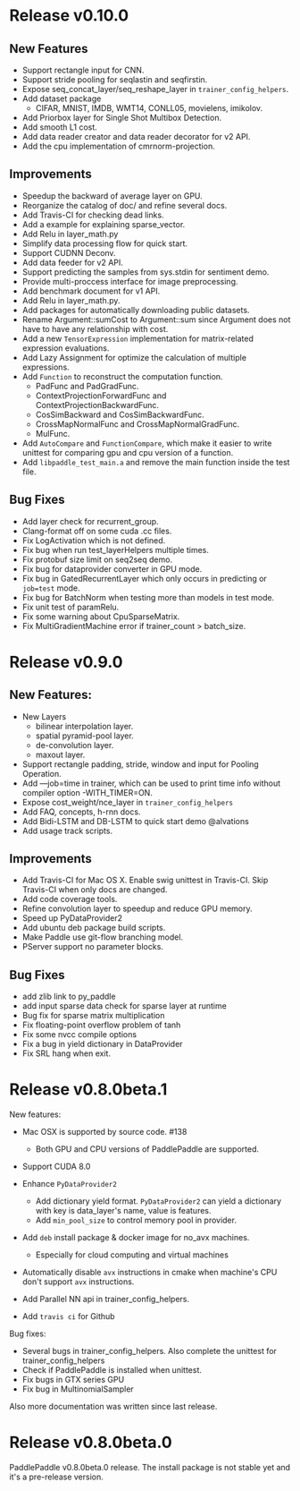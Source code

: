 # Release v0.10.0

## New Features

* Support rectangle input for CNN.
* Support stride pooling for seqlastin and seqfirstin.
* Expose seq_concat_layer/seq_reshape_layer in `trainer_config_helpers`.
* Add dataset package
  - CIFAR, MNIST, IMDB, WMT14, CONLL05, movielens, imikolov.
* Add Priorbox layer for Single Shot Multibox Detection. 
* Add smooth L1 cost.
* Add data reader creator and data reader decorator for v2 API.
* Add the cpu implementation of cmrnorm-projection.

## Improvements

* Speedup the backward of average layer on GPU.
* Reorganize the catalog of doc/ and refine several docs.
* Add Travis-CI for checking dead links.
* Add a example for explaining sparse_vector.
* Add Relu in layer_math.py
* Simplify data processing flow for quick start.
* Support CUDNN Deconv.
* Add data feeder for v2 API.
* Support predicting the samples from sys.stdin for sentiment demo.
* Provide multi-proccess interface for image preprocessing. 
* Add benchmark document for v1 API.
* Add Relu in layer_math.py.
* Add packages for automatically downloading public datasets.
* Rename Argument::sumCost to Argument::sum since Argument does not have to have any relationship with cost.
* Add a new `TensorExpression` implementation for matrix-related expression evaluations.
* Add Lazy Assignment for optimize the calculation of multiple expressions.
* Add `Function` to reconstruct the computation function.
  * PadFunc and PadGradFunc.
  * ContextProjectionForwardFunc and ContextProjectionBackwardFunc.
  * CosSimBackward and CosSimBackwardFunc.
  * CrossMapNormalFunc and CrossMapNormalGradFunc.
  * MulFunc.
* Add `AutoCompare` and `FunctionCompare`, which make it easier to write unittest for comparing gpu and cpu version of a function.
* Add `libpaddle_test_main.a` and remove the main function inside the test file.

## Bug Fixes

* Add layer check for recurrent_group.
* Clang-format off on some cuda .cc files.
* Fix LogActivation which is not defined.
* Fix bug when run test_layerHelpers multiple times.
* Fix protobuf size limit on seq2seq demo.
* Fix bug for dataprovider converter in GPU mode.
* Fix bug in GatedRecurrentLayer which only occurs in predicting or `job=test` mode.
* Fix bug for BatchNorm when testing more than models in test mode.
* Fix unit test of paramRelu.
* Fix some warning about CpuSparseMatrix.
* Fix MultiGradientMachine error if trainer_count > batch_size.

# Release v0.9.0

## New Features:

* New Layers
  * bilinear interpolation layer.
  * spatial pyramid-pool layer.
  * de-convolution layer.
  * maxout layer.
* Support rectangle padding, stride, window and input for Pooling Operation.
* Add —job=time in trainer, which can be used to print time info without compiler option -WITH_TIMER=ON.
* Expose cost_weight/nce_layer in `trainer_config_helpers`
* Add FAQ, concepts, h-rnn docs.
* Add Bidi-LSTM and DB-LSTM to quick start demo @alvations
* Add usage track scripts.

## Improvements

* Add Travis-CI for Mac OS X. Enable swig unittest in Travis-CI. Skip Travis-CI when only docs are changed.
* Add code coverage tools.
* Refine convolution layer to speedup and reduce GPU memory.
* Speed up PyDataProvider2
* Add ubuntu deb package build scripts.
* Make Paddle use git-flow branching model.
* PServer support no parameter blocks.

## Bug Fixes

* add zlib link to py_paddle
* add input sparse data check for sparse layer at runtime
* Bug fix for sparse matrix multiplication
* Fix floating-point overflow problem of tanh
* Fix some nvcc compile options
* Fix a bug in yield dictionary in DataProvider
* Fix SRL hang when exit.

# Release v0.8.0beta.1
New features:

* Mac OSX is supported by source code. #138
   * Both GPU and CPU versions of PaddlePaddle are supported.

* Support CUDA 8.0

* Enhance `PyDataProvider2`
   * Add dictionary yield format. `PyDataProvider2` can yield a dictionary with key is data_layer's name, value is features.
   * Add `min_pool_size` to control memory pool in provider.

* Add `deb` install package & docker image for no_avx machines.
   * Especially for cloud computing and virtual machines

* Automatically disable `avx` instructions in cmake when machine's CPU don't support `avx` instructions.

* Add Parallel NN api in trainer_config_helpers.

* Add `travis ci` for Github

Bug fixes:

* Several bugs in trainer_config_helpers. Also complete the unittest for trainer_config_helpers
* Check if PaddlePaddle is installed when unittest.
* Fix bugs in GTX series GPU
* Fix bug in MultinomialSampler

Also more documentation was written since last release.

# Release v0.8.0beta.0

PaddlePaddle v0.8.0beta.0 release. The install package is not stable yet and it's a pre-release version.
